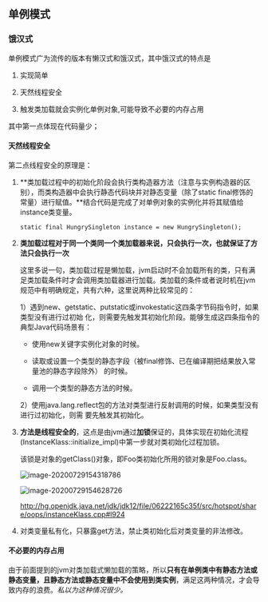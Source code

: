 ## 单例模式

### 饿汉式

单例模式广为流传的版本有懒汉式和饿汉式，其中饿汉式的特点是
1. 实现简单

2. 天然线程安全

3. 触发类加载就会实例化单例对象,可能导致不必要的内存占用

其中第一点体现在代码量少；

#### 天然线程安全

第二点线程安全的原理是：

1. **类加载过程中的初始化阶段会执行类构造器<clinit>方法（注意与实例构造器的区别），而类构造器<clinit>中会执行静态代码块并对静态变量（除了static final修饰的常量）进行赋值。**结合代码是完成了对单例对象的实例化并将其赋值给instance类变量。

   `static final HungrySingleton instance = new HungrySingleton();`

2. **类加载过程对于同一个类同一个类加载器来说，只会执行一次，也就保证了<clinit>方法只会执行一次**

   这里多说一句，类加载过程是懒加载，jvm启动时不会加载所有的类，只有满足类加载条件时才会调用类加载器进行加载。类加载的条件或者说时机在jvm规范中有明确规定，共有六种，这里说两种比较常见的：

   1）遇到new、getstatic、putstatic或invokestatic这四条字节码指令时，如果类型没有进行过初始 化，则需要先触发其初始化阶段。能够生成这四条指令的典型Java代码场景有：

   - 使用new关键字实例化对象的时候。

   - 读取或设置一个类型的静态字段（被final修饰、已在编译期把结果放入常量池的静态字段除外） 的时候。

   - 调用一个类型的静态方法的时候。

   2）使用java.lang.reflect包的方法对类型进行反射调用的时候，如果类型没有进行过初始化，则需 要先触发其初始化。

3. **<clinit>方法是线程安全的**，这点是由jvm通过**加锁**保证的，具体实现在初始化流程(InstanceKlass::initialize_impl)中第一步就对类初始化过程加锁。

   该锁是对象的getClass()对象，即Foo类初始化所用的锁对象是Foo.class。

   ![image-20200729154318786](/Users/hans/work_/md笔记/pic/单例模式/image-20200729154318786.png)

   ![image-20200729154628726](/Users/hans/work_/md笔记/pic/单例模式/image-20200729154628726.png)

   http://hg.openjdk.java.net/jdk/jdk12/file/06222165c35f/src/hotspot/share/oops/instanceKlass.cpp#l924
   
4. 对类变量私有化，只暴露get方法，禁止类初始化后对类变量的非法修改。

#### 不必要的内存占用

由于前面提到的jvm对类加载式懒加载的策略，所以**只有在单例类中有静态方法或静态变量，且静态方法或静态变量中不会使用到类实例**，满足这两种情况，才会导致内存的浪费。*私以为这种情况很少。*


